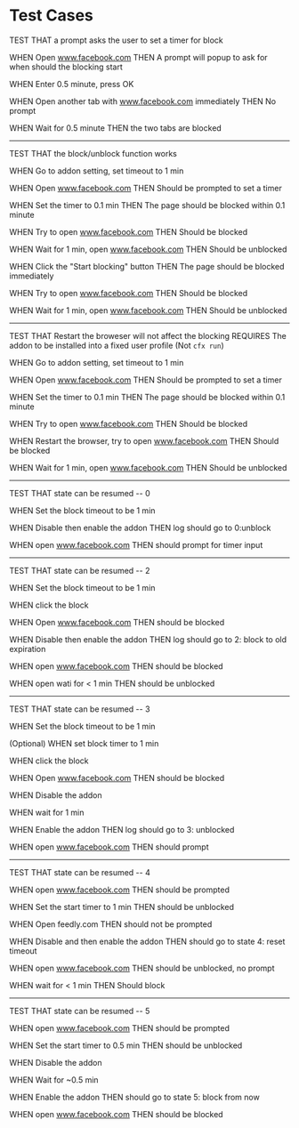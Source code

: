 Test Cases
==========================


TEST THAT a prompt asks the user to set a timer for block

WHEN Open www.facebook.com
THEN A prompt will popup to ask for when should the blocking start

WHEN Enter 0.5 minute, press OK

WHEN Open another tab with www.facebook.com immediately
THEN No prompt

WHEN Wait for 0.5 minute
THEN the two tabs are blocked 


-----------------------

TEST THAT the block/unblock function works

WHEN Go to addon setting, set timeout to 1 min

WHEN Open www.facebook.com 
THEN Should be prompted to set a timer

WHEN Set the timer to 0.1 min
THEN The page should be blocked within 0.1 minute

WHEN Try to open www.facebook.com 
THEN Should be blocked

WHEN Wait for 1 min, open www.facebook.com
THEN Should be unblocked

WHEN Click the "Start blocking" button
THEN The page should be blocked immediately

WHEN Try to open www.facebook.com 
THEN Should be blocked

WHEN Wait for 1 min, open www.facebook.com
THEN Should be unblocked

-------------------------

TEST THAT Restart the broweser will not affect the blocking
REQUIRES The addon to be installed into a fixed user profile (Not `cfx run`)

WHEN Go to addon setting, set timeout to 1 min

WHEN Open www.facebook.com 
THEN Should be prompted to set a timer

WHEN Set the timer to 0.1 min
THEN The page should be blocked within 0.1 minute

WHEN Try to open www.facebook.com 
THEN Should be blocked

WHEN Restart the browser, try to open www.facebook.com 
THEN Should be blocked

WHEN Wait for 1 min, open www.facebook.com
THEN Should be unblocked

-------------------------

TEST THAT state can be resumed -- 0

WHEN Set the block timeout to be 1 min

WHEN Disable then enable the addon
THEN log should go to 0:unblock

WHEN open www.facebook.com
THEN should prompt for timer input

---------------------------

TEST THAT state can be resumed -- 2

WHEN Set the block timeout to be 1 min

WHEN click the block

WHEN Open www.facebook.com
THEN should be blocked

WHEN Disable then enable the addon
THEN log should go to 2: block to old expiration

WHEN open www.facebook.com
THEN should be blocked

WHEN open wati for < 1 min
THEN should be unblocked

------------------------------

TEST THAT state can be resumed -- 3

WHEN Set the block timeout to be 1 min

(Optional) WHEN set block timer to 1 min

WHEN click the block

WHEN Open www.facebook.com
THEN should be blocked

WHEN Disable the addon

WHEN wait for 1 min

WHEN Enable the addon
THEN log should go to 3: unblocked

WHEN open www.facebook.com
THEN should prompt

------------------------------

TEST THAT state can be resumed -- 4

WHEN open www.facebook.com 
THEN should be prompted

WHEN Set the start timer to 1 min
THEN should be unblocked

WHEN Open feedly.com
THEN should not be prompted

WHEN Disable and then enable the addon
THEN should go to state 4: reset timeout

WHEN open www.facebook.com
THEN should be unblocked, no prompt

WHEN wait for < 1 min
THEN Should block

------------------------------

TEST THAT state can be resumed -- 5

WHEN open www.facebook.com 
THEN should be prompted

WHEN Set the start timer to 0.5 min
THEN should be unblocked

WHEN Disable the addon

WHEN Wait for ~0.5 min

WHEN Enable the addon
THEN should go to state 5: block from now

WHEN open www.facebook.com
THEN should be blocked

